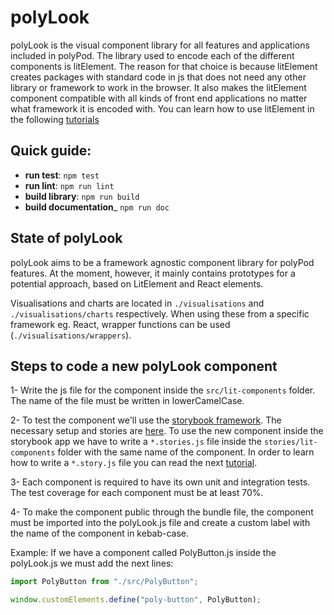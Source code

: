 # polyLook

polyLook is the visual component library for all features and applications included in polyPod. The library used to encode each of the different components is litElement. The reason for that choice is because litElement creates packages with standard code in js that does not need any other library or framework to work in the browser. It also makes the litElement component compatible with all kinds of front end applications no matter what framework it is encoded with. You can learn how to use litElement in the following [tutorials](https://lit.dev/docs/)

## Quick guide:

- **run test**: `npm test`
- **run lint**: `npm run lint`
- **build library**: `npm run build`
- **build documentation**_ `npm run doc`

## State of polyLook

polyLook aims to be a framework agnostic component library for polyPod features. At the moment, however, it mainly contains prototypes for a potential approach, based on LitElement and React elements.

Visualisations and charts are located in `./visualisations` and `./visualisations/charts` respectively. When using these from a
specific framework eg. React, wrapper functions can be used (`./visualisations/wrappers`).

## Steps to code a new polyLook component

1- Write the js file for the component inside the `src/lit-components` folder. The name of the file must be written in lowerCamelCase.

2- To test the component we'll use the [storybook framework](https://storybook.js.org/). The necessary setup and stories are [here](/dev-utils/storybook/). To use the new component inside the storybook app we have to write a `*.stories.js` file inside the `stories/lit-components` folder with the same name of the component. In order to learn how to write a `*.story.js` file you can read the next [tutorial](https://storybook.js.org/docs/web-components/writing-stories/introduction).

3- Each component is required to have its own unit and integration tests. The test coverage for each component must be at least 70%.

4- To make the component public through the bundle file, the component must be imported into the polyLook.js file and create a custom label with the name of the component in kebab-case.

Example:
If we have a component called PolyButton.js inside the polyLook.js we must add the next lines:

```javascript
import PolyButton from "./src/PolyButton";

window.customElements.define("poly-button", PolyButton);
```
